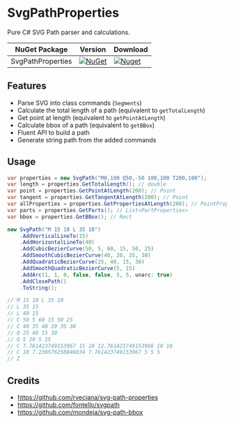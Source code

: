 # SvgPathProperties

Pure C# SVG Path parser and calculations.

| NuGet Package          | Version                                                                                                                      | Download                                                                                                                      |
| ---------------------- | ---------------------------------------------------------------------------------------------------------------------------- | ----------------------------------------------------------------------------------------------------------------------------- |
| SvgPathProperties | [![NuGet](https://img.shields.io/nuget/v/SvgPathProperties.svg)](https://www.nuget.org/packages/SvgPathProperties) | [![Nuget](https://img.shields.io/nuget/dt/SvgPathProperties.svg)](https://www.nuget.org/packages/SvgPathProperties) |

## Features

- Parse SVG into class commands (`Segments`)
- Calculate the total length of a path (equivalent to `getTotalLength`)
- Get point at length (equivalent to `getPointAtLength`)
- Calculate bbox of a path (equivalent  to `getBBox`)
- Fluent API to build a path
- Generate string path from the added commands

## Usage

```c#
var properties = new SvgPath("M0,100 Q50,-50 100,100 T200,100");
var length = properties.GetTotalLength(); // double
var point = properties.GetPointAtLength(200); // Point
var tangent = properties.GetTangentAtLength(200); // Point
var allProperties = properties.GetPropertiesAtLength(200); // PointProperties
var parts = properties.GetParts(); // List<PartProperties>
var bbox = properties.GetBBox(); // Rect

new SvgPath("M 15 10 L 35 10")
    .AddVerticalLineTo(15)
    .AddHorizontalLineTo(40)
    .AddCubicBezierCurve(50, 5, 60, 15, 50, 25)
    .AddSmoothCubicBezierCurve(40, 20, 35, 30)
    .AddQuadraticBezierCurve(25, 40, 15, 30)
    .AddSmoothQuadraticBezierCurve(5, 15)
    .AddArc(1, 1, 0, false, false, 5, 5, unarc: true)
    .AddClosePath()
    .ToString();

// M 15 10 L 35 10
// L 35 15
// L 40 15
// C 50 5 60 15 50 25
// C 40 35 40 20 35 30
// Q 25 40 15 30
// Q 5 20 5 15
// C 7.761423749153967 15 10 12.761423749153966 10 10
// C 10 7.238576250846034 7.761423749153967 5 5 5
// Z
```

## Credits

- https://github.com/rveciana/svg-path-properties
- https://github.com/fontello/svgpath
- https://github.com/mondeja/svg-path-bbox
